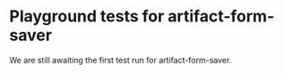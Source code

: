 # Playground tests for artifact-form-saver
We are still awaiting the first test run for artifact-form-saver.
